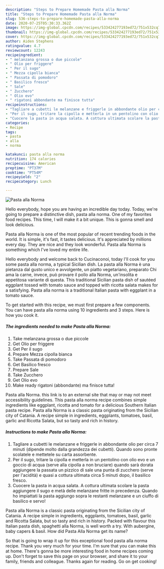 ```yaml
---
description: "Steps to Prepare Homemade Pasta alla Norma"
title: "Steps to Prepare Homemade Pasta alla Norma"
slug: 536-steps-to-prepare-homemade-pasta-alla-norma
date: 2020-07-25T05:30:33.362Z
image: https://img-global.cpcdn.com/recipes/533424277193ed72/751x532cq70/pasta-alla-norma-recipe-main-photo.jpg
thumbnail: https://img-global.cpcdn.com/recipes/533424277193ed72/751x532cq70/pasta-alla-norma-recipe-main-photo.jpg
cover: https://img-global.cpcdn.com/recipes/533424277193ed72/751x532cq70/pasta-alla-norma-recipe-main-photo.jpg
author: Aiden Stephens
ratingvalue: 4.7
reviewcount: 12243
recipeingredient:
- " melanzana grossa o due piccole"
- " Olio per friggere"
- " Per il sugo"
- " Mezza cipolla bianca"
- " Passata di pomodoro"
- " Basilico fresco"
- " Sale"
- " Zucchero"
- " Olio evo"
- " rigatoni abbondante ma finisce tutta"
recipeinstructions:
- "Tagliare a cubetti le melanzane e friggerle in abbondante olio per circa 7 minuti (dipende molto dalla grandezza dei cubetti). Quando sono pronte scolatele e mettetele su carta assorbente."
- "Per il sugo, tritare la cipolla e metterla in un pentolino con olio evo e un goccio di acqua (serve alla cipolla a non bruciare) quando sarà dorata aggiungere la passata un pizzico di sale una punta di zucchero (serve per l&#39;acidità) e quasi a cottura ultimata circa 5 minuti dopo, il basilico fresco."
- "Cuocere la pasta in acqua salata. A cottura ultimata scolare la pasta aggiungere il sugo e metà delle melanzane fritte in precedenza. Quando ho impiattati la pasta aggiungo sopra le restanti melanzane e un ciuffo di basilico e servo!"
categories:
- Recipe
tags:
- pasta
- alla
- norma

katakunci: pasta alla norma 
nutrition: 174 calories
recipecuisine: American
preptime: "PT37M"
cooktime: "PT54M"
recipeyield: "2"
recipecategory: Lunch

---
```



![Pasta alla Norma](https://img-global.cpcdn.com/recipes/533424277193ed72/751x532cq70/pasta-alla-norma-recipe-main-photo.jpg)

Hello everybody, hope you are having an incredible day today. Today, we're going to prepare a distinctive dish, pasta alla norma. One of my favorites food recipes. This time, I will make it a bit unique. This is gonna smell and look delicious.

Pasta alla Norma is one of the most popular of recent trending foods in the world. It is simple, it's fast, it tastes delicious. It's appreciated by millions every day. They are nice and they look wonderful. Pasta alla Norma is something which I've loved my entire life.

Hello everybody and welcome back to Cucinaconoi, today I&#39;ll cook for you some pasta alla norma, a typical Sicilian dish. La pasta alla Norma è una pietanza dal gusto unico e avvolgente, un piatto vegetariano, preparato Chi ama la carne, invece, può provare il pollo alla Norma, un&#39;insolita e appetitosa variante di questa. This traditional Sicilian pasta dish of sautéed eggplant tossed with tomato sauce and topped with ricotta salata makes for a satisfying. Pasta alla norma is a traditional Italian pasta with eggplant in a tomato sauce.


To get started with this recipe, we must first prepare a few components. You can have pasta alla norma using 10 ingredients and 3 steps. Here is how you cook it.

<!--inarticleads1-->

##### The ingredients needed to make Pasta alla Norma:

1. Take  melanzana grossa o due piccole
1. Get  Olio per friggere
1. Get  Per il sugo
1. Prepare  Mezza cipolla bianca
1. Take  Passata di pomodoro
1. Get  Basilico fresco
1. Prepare  Sale
1. Take  Zucchero
1. Get  Olio evo
1. Make ready  rigatoni (abbondante) ma finisce tutta!


Pasta alla Norma. this link is to an external site that may or may not meet accessibility guidelines. This pasta alla norma recipe combines simple ingredients like eggplant, ricotta and tomato for a delicious Southern Italian pasta recipe. Pasta alla Norma is a classic pasta originating from the Sicilian city of Catania. A recipe simple in ingredients, eggplants, tomatoes, basil, garlic and Ricotta Salata, but so tasty and rich in history. 

<!--inarticleads2-->

##### Instructions to make Pasta alla Norma:

1. Tagliare a cubetti le melanzane e friggerle in abbondante olio per circa 7 minuti (dipende molto dalla grandezza dei cubetti). Quando sono pronte scolatele e mettetele su carta assorbente.
1. Per il sugo, tritare la cipolla e metterla in un pentolino con olio evo e un goccio di acqua (serve alla cipolla a non bruciare) quando sarà dorata aggiungere la passata un pizzico di sale una punta di zucchero (serve per l&#39;acidità) e quasi a cottura ultimata circa 5 minuti dopo, il basilico fresco.
1. Cuocere la pasta in acqua salata. A cottura ultimata scolare la pasta aggiungere il sugo e metà delle melanzane fritte in precedenza. Quando ho impiattati la pasta aggiungo sopra le restanti melanzane e un ciuffo di basilico e servo!


Pasta alla Norma is a classic pasta originating from the Sicilian city of Catania. A recipe simple in ingredients, eggplants, tomatoes, basil, garlic and Ricotta Salata, but so tasty and rich in history. Packed with flavour this Italian pasta dish, spaghetti alla Norma, is well worth a try. With aubergine, baby capers &amp; basil. How did Pasta Alla Norma get its name? 

So that is going to wrap it up for this exceptional food pasta alla norma recipe. Thank you very much for your time. I'm sure that you can make this at home. There's gonna be more interesting food in home recipes coming up. Don't forget to save this page on your browser, and share it to your family, friends and colleague. Thanks again for reading. Go on get cooking!
